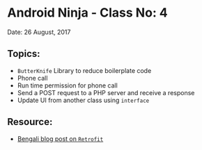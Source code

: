 # Android Ninja - Class No: 4 #
Date: 26 August, 2017

## Topics:
- `ButterKnife` Library to reduce boilerplate code
- Phone call
- Run time permission for phone call
- Send a POST request to a PHP server and receive a response
- Update UI from another class using `interface`

## Resource:
- [Bengali blog post on `Retrofit`](https://hellohasan.com/2016/12/03/android-retrofit-get-post-method/)
